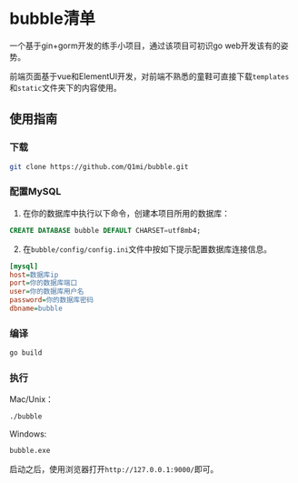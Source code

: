 # bubble清单

一个基于gin+gorm开发的练手小项目，通过该项目可初识go web开发该有的姿势。

前端页面基于vue和ElementUI开发，对前端不熟悉的童鞋可直接下载`templates`和`static`文件夹下的内容使用。

## 使用指南
### 下载
```bash
git clone https://github.com/Q1mi/bubble.git
```
### 配置MySQL
1. 在你的数据库中执行以下命令，创建本项目所用的数据库：
```sql
CREATE DATABASE bubble DEFAULT CHARSET=utf8mb4;
```
2. 在`bubble/config/config.ini`文件中按如下提示配置数据库连接信息。
```ini
[mysql]
host=数据库ip
port=你的数据库端口
user=你的数据库用户名
password=你的数据库密码
dbname=bubble
```

### 编译
```bash
go build
```

### 执行

Mac/Unix：
```bash
./bubble
```
Windows:
```bash
bubble.exe
```

启动之后，使用浏览器打开`http://127.0.0.1:9000/`即可。